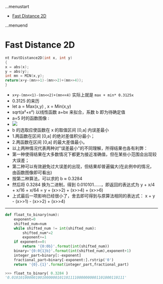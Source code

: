 ...menustart

 - [Fast Distance 2D](#249f1d24d934aa496a04f61d7ec26566)

...menuend


<h2 id="249f1d24d934aa496a04f61d7ec26566"></h2>

# Fast Distance 2D


```c
nt FastDistance2D(int x, int y)
{
x = abs(x);
y = abs(y);
int mn = MIN(x,y);
return(x+y-(mn>>1)-(mn>>2)+(mn>>4));
}
```


 - `x+y-(mn<<1)-(mn<<2)+(mn<<4)` 实际上就是 `max + min* 0.3125x` 
 - 0.3125 的来历
- let a = Max(x,y) ,  x = Min(x,y)
- sqrt(a²+x²) 以线性函数 a+bx 来拟合，系数 b 即为待确定值 
- a=5 时的函数图像 :
- ![](https://raw.githubusercontent.com/mebusy/notes/master/imgs/algorithm_fastdistance2d_func_a5x.png)
- b 的选取应使函数在 x 的取值区间 [0,a] 内误差最小
- 1.两函数在区间 [0,a] 的绝对差值积分最小；
- 2.两函数在区间 [0,a] 的最大差值最小。
- 以上两种情况代表两种对"误差最小"的不同理解，所得结果也各有利弊：
- 第一种使得结果在大多数情况下都更为接近准确值，但在某些小范围会出现较大误差；
- 第二种可以有效避免过大误差的出现，但结果却普遍偏大(在此例中的情况，由函数图像即可看出)
- 按第二种算法，可以求的 b ≈  0.3284
- 然后将 0.3284 换为二进制，得到 0.010101……，即返回的表达式为 y + x/4 + x/16 + x/64 = y + (x>>2) + (x>>4) + (x>>6) 
- 上式最后一项影响已经很小了，舍去即可得到与原算法相同的表达式： x + y - (x>>1) - (x>>2) + (x>>4)


---

```python
def float_to_binary(num):
    exponent=0
    shifted_num=num
    while shifted_num != int(shifted_num):        
        shifted_num*=2
        exponent+=1
    if exponent==0:
        return '{0:0b}'.format(int(shifted_num))
    binary='{0:0{1}b}'.format(int(shifted_num),exponent+1)
    integer_part=binary[:-exponent]
    fractional_part=binary[-exponent:].rstrip('0')
    return '{0}.{1}'.format(integer_part,fractional_part)
```

```python
>>> float_to_binary( 0.3284 )
'0.0101010000010010000001011011110000000001101000110111'
```
